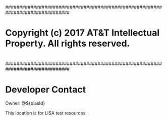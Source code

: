 ###############################################################################
# Copyright (c) 2017 AT&T Intellectual Property. All rights reserved.
#  
###############################################################################
# Developer Contact
Owner: @${biasId}

This location is for LISA test resources.
